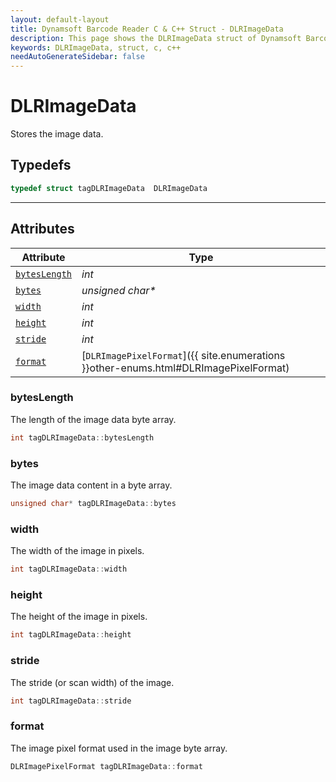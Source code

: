 ```yaml
---
layout: default-layout
title: Dynamsoft Barcode Reader C & C++ Struct - DLRImageData
description: This page shows the DLRImageData struct of Dynamsoft Barcode Reader for C & C++ Language.
keywords: DLRImageData, struct, c, c++
needAutoGenerateSidebar: false
---
```



# DLRImageData
Stores the image data.  

## Typedefs

```cpp
typedef struct tagDLRImageData  DLRImageData
```

---

## Attributes
    
| Attribute | Type |
|---------- | ---- |
| [`bytesLength`](#byteslength) | *int* |
| [`bytes`](#bytes) | *unsigned char\** |
| [`width`](#width) | *int* |
| [`height`](#height) | *int* |
| [`stride`](#stride) | *int* |
| [`format`](#format) | [`DLRImagePixelFormat`]({{ site.enumerations }}other-enums.html#DLRImagePixelFormat) |


### bytesLength
The length of the image data byte array. 
```cpp
int tagDLRImageData::bytesLength
```
### bytes
The image data content in a byte array. 
```cpp
unsigned char* tagDLRImageData::bytes
```

### width
The width of the image in pixels.  
```cpp
int tagDLRImageData::width
```

### height
The height of the image in pixels.  
```cpp
int tagDLRImageData::height
```

### stride
The stride (or scan width) of the image. 
```cpp
int tagDLRImageData::stride
```

### format
The image pixel format used in the image byte array. 
```cpp
DLRImagePixelFormat tagDLRImageData::format
```
  

